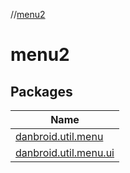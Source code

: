 //[menu2](index.md)

# menu2

## Packages

| Name |
|---|
| [danbroid.util.menu](menu2/danbroid.util.menu/index.md) |
| [danbroid.util.menu.ui](menu2/danbroid.util.menu.ui/index.md) |

